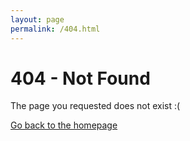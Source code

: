```yaml
---
layout: page
permalink: /404.html
---
```


# 404 - Not Found

The page you requested does not exist :(

[Go back to the homepage](/)
